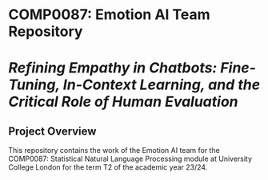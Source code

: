 # COMP0087: Emotion AI Team Repository
# _Refining Empathy in Chatbots: Fine-Tuning, In-Context Learning, and the Critical Role of Human Evaluation_

## Project Overview

This repository contains the work of the Emotion AI team for the COMP0087: Statistical Natural Language Processing module at University College London for the term T2 of the academic year 23/24.

